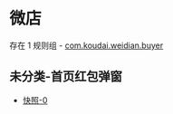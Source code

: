 # 微店

存在 1 规则组 - [com.koudai.weidian.buyer](/src/apps/com.koudai.weidian.buyer.ts)

## 未分类-首页红包弹窗

- [快照-0](https://i.gkd.li/i/13646151)
